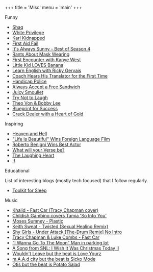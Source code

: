 +++
title = 'Misc'
menu = 'main'
+++

<div class="section">
<div class="section-title">Funny</div>

- [Shaq](https://www.youtube.com/watch?v=a1SOT9WUb-I)
- [White Privilege](https://www.youtube.com/watch?v=MvzwmoZaNHQ)
- [Karl Kidnapped](https://www.youtube.com/watch?v=KQ-qDCR8KQs)
- [First Aid Fail](https://www.youtube.com/watch?v=Vmb1tqYqyII)
- [It's Always Sunny - Best of Season 4](https://www.youtube.com/watch?v=wdM5FPJer6w)
- [Rants About Mask Wearing](https://www.youtube.com/watch?v=tSKVXl-WnrA)
- [First Encounter with Kanye West](https://www.youtube.com/watch?v=R4SYIfhzMmU)
- [Little Kid LOVES Banana](https://www.youtube.com/watch?v=RyM-8yUpP5s)
- [Learn English with Ricky Gervais](https://www.youtube.com/watch?v=Xw2bTpyHGCE)
- [Coach Hears His Translator for the First Time](https://www.reddit.com/r/funny/comments/wqx5p3/coach_hears_his_translator_for_the_first_time/)
- [Handicap Police](https://www.youtube.com/watch?v=Mqd79FlNzME)
- [Always Accept a Free Sandwich](https://www.youtube.com/shorts/07E0Lq3BPHA)
- [Juicy Smouliet](https://www.youtube.com/watch?v=wZXoErL2124)
- [Try Not to Laugh](https://www.youtube.com/watch?v=0f2AUIdjP0k)
- [Theo Von & Bobby Lee](https://www.youtube.com/watch?v=hiuPP04-T60)
- [Blueprint for Success](https://www.youtube.com/shorts/7YxoNZDtOlU)
- [Crack Dealer with a Heart of Gold](https://www.youtube.com/watch?v=f7DqQ5lOlaU)

</div>

<div class="section">
<div class="section-title">Inspiring</div>

- [Heaven and Hell](https://countdowntotimelessness.wordpress.com/2012/04/20/ram-dass-heaven-and-hell/)
- ["Life Is Beautiful" Wins Foreign Language Film](https://www.youtube.com/watch?v=8cTR6fk8frs)
- [Roberto Benigni Wins Best Actor](https://www.youtube.com/watch?v=Ybgg4H4zTHo)
- [What will your Verse be?](https://www.youtube.com/watch?v=-7OE6bDfM2M)
- [The Laughing Heart](https://www.youtube.com/watch?v=z1PSbDmV8Gw)
- [If](https://www.youtube.com/watch?v=NOAJahPJIRU)

</div>

<div class="section">
<div class="section-title">Educational</div>

List of interesting blogs (mostly tech focused) that I follow regularly.

- [Toolkit for Sleep](https://www.hubermanlab.com/newsletter/toolkit-for-sleep)

</div>

<div class="section">
<div class="section-title">Music</div>

- [Khalid - Fast Car (Tracy Chapman cover)](https://www.youtube.com/watch?v=O8hm2Ml-pA8)
- [Childish Gambino covers Tamia 'So Into You'](https://www.youtube.com/watch?v=UfQHEpf2q8k)
- [Moses Sumney - Plastic](https://www.youtube.com/watch?v=j0itX7raD8s)
- [Keith Sweat - Twisted (Sexual Healing Remix)](https://www.youtube.com/watch?v=uRkY4YjDwiM)
- [Shy Girls - Under Attack [The-Drum Remix] No Intro](https://www.youtube.com/watch?v=laQMCLmWPaA)
- [Tracy Chapman & Luke Combs - Fast Car](https://www.youtube.com/watch?v=O_BTdz326Eg)
- [“I Wanna Go To The Moon” Man in parking lot](https://www.youtube.com/watch?v=57oz_uuGHR4)
- [A Song from SNL: I Wish It Was Christmas Today II](https://www.youtube.com/watch?v=StQJSjQjhlg)
- [Wouldn't Leave but the beat is Love Yourz](https://x.com/spectre0799/status/1866604805520572855)
- [m.A.A.d city but the beat is Sicko Mode](https://x.com/spectre0799/status/1866255849959628805)
- [Otis but the beat is Potato Salad](https://x.com/spectre0799/status/1856110861233877208)

</div>